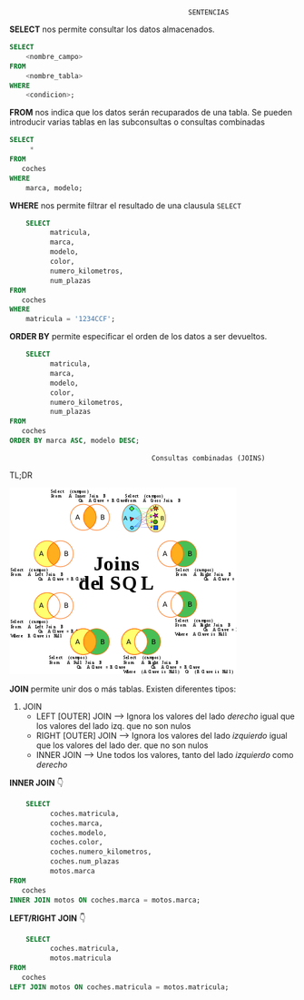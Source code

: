                                                 SENTENCIAS
                                              
**SELECT** nos permite consultar los datos almacenados.

```SQL
SELECT
    <nombre_campo> 
FROM
    <nombre_tabla>
WHERE 
    <condicion>;
```

**FROM** nos indica que los datos serán recuparados de una tabla. Se pueden introducir varias tablas en las subconsultas o consultas combinadas


```SQL
SELECT
     *
FROM
   coches
WHERE 
    marca, modelo;
```

**WHERE** nos permite filtrar el resultado de una clausula `SELECT`

```SQL
    SELECT 
          matricula, 
          marca,
          modelo,
          color,
          numero_kilometros,
          num_plazas 
FROM 
   coches
WHERE 
    matricula = '1234CCF';
```

**ORDER BY** permite especificar el orden de los datos a ser devueltos.

```SQL
    SELECT 
          matricula, 
          marca,
          modelo,
          color,
          numero_kilometros,
          num_plazas 
FROM 
   coches
ORDER BY marca ASC, modelo DESC;
```
                                       Consultas combinadas (JOINS)

TL;DR

![JOINS](./imagenes/joins.png)


**JOIN** permite unir dos o más tablas. Existen diferentes tipos:

1. JOIN
   - LEFT  [OUTER] JOIN --> Ignora los valores del lado _derecho_ igual que los valores del lado izq. que no son nulos
   - RIGHT [OUTER] JOIN --> Ignora los valores del lado _izquierdo_ igual que los valores del lado der. que no son nulos
   - INNER JOIN         --> Une todos los valores, tanto del lado _izquierdo_ como _derecho_

**INNER JOIN** 👇

```SQL
    SELECT 
          coches.matricula, 
          coches.marca,
          coches.modelo,
          coches.color,
          coches.numero_kilometros,
          coches.num_plazas 
          motos.marca
FROM 
   coches
INNER JOIN motos ON coches.marca = motos.marca;
```

**LEFT/RIGHT JOIN** 👇

```SQL
    SELECT 
          coches.matricula, 
          motos.matricula
FROM 
   coches
LEFT JOIN motos ON coches.matricula = motos.matricula;
```
